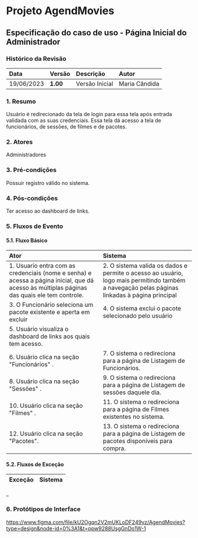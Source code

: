 # Projeto AgendMovies

## Especificação do caso de uso - Página Inicial do Administrador


### Histórico da Revisão 

|  Data  | Versão | Descrição | Autor |
|:-------|:-------|:----------|:------|
| 19/06/2023 | **1.00** | Versão Inicial  | Maria Cândida |

### 1. Resumo 

Usuário é redirecionado da tela de login para essa tela após entrada validada com as suas credenciais. Essa tela dá acesso a tela de funcionários, de sessões, de filmes e de pacotes.

### 2. Atores 

Administradores

### 3. Pré-condições

Possuir registro válido no sistema.

### 4. Pós-condições

Ter acesso ao dashboard de links.

### 5. Fluxos de Evento

#### 5.1. Fluxo Básico

| Ator   | Sistema |
|:-------|:--------|
| 1. Usuario entra com as credenciais (nome e senha) e acessa a página inicial, que dá acesso às múltiplas páginas das quais ele tem controle.| 2. O sistema valida os dados e permite o acesso ao usuário, logo mais permitindo também a navegação pelas páginas linkadas à página principal|
| 3. O Funcionário seleciona um pacote existente e aperta em excluir| 4. O sistema exclui o pacote selecionado pelo usuário|
| 5. Usuário visualiza o dashboard de links aos quais tem acesso.|
| 6. Usuário clica na seção "Funcionários" .| 7. O sistema o redireciona para a página de Listagem de Funcionários. |
| 8. Usuário clica na seção "Sessões" .| 9. O sistema o redireciona para a página de Listagem de sessões daquele dia. |
| 10. Usuário clica na seção "Filmes" .| 11. O sistema o redireciona para a página de Filmes existentes no sistema. |
| 12. Usuário clica na seção "Pacotes".| 13. O sistema o redireciona para a página de Listagem de pacotes disponíveis para compra. |

#### 5.2. Fluxos de Exceção

| Exceção | Sistema |
|:--------|:--------|
  
_

### 6. Protótipos de Interface
https://www.figma.com/file/kU2Ogqn2V2mUKLoDF249vz/AgendMovies?type=design&node-id=0%3A1&t=ppw9288UsgGnDo1W-1
